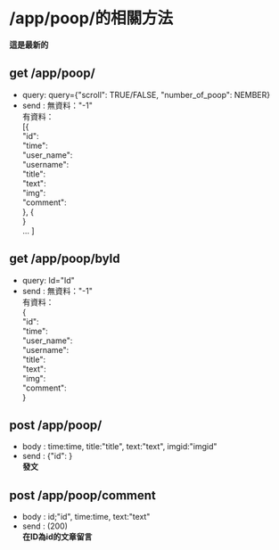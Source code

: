 # /app/poop/的相關方法

**這是最新的**
## get /app/poop/  
* query: query={"scroll": TRUE/FALSE, "number_of_poop": NEMBER}  
* send : 
        無資料："-1"  
        有資料：  
        [{  
            "id":  
            "time":  
            "user_name":  
            "username":  
            "title":  
            "text":  
            "img":  
            "comment":  
          },
          {  
          }  
          ...
        ]  


## get /app/poop/byId  
* query: Id="Id"  
* send : 
        無資料："-1"  
        有資料：  
        {  
            "id":  
            "time":  
            "user_name":  
            "username":  
            "title":  
            "text":  
            "img":  
            "comment":  
        }  

## post /app/poop/
* body : time:time, title:"title", text:"text", imgid:"imgid"  
* send : {"id":  }  
**發文**

## post /app/poop/comment
* body : id;"id", time:time, text:"text"  
* send : (200)  
**在ID為id的文章留言**



